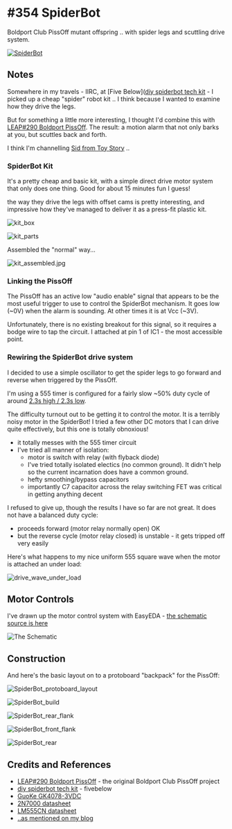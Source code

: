 # #354 SpiderBot

Boldport Club PissOff mutant offspring .. with spider legs and scuttling drive system.

[![SpiderBot](http://img.youtube.com/vi/SppVUWhvZKs/0.jpg)](http://www.youtube.com/watch?v=SppVUWhvZKs)

## Notes

Somewhere in my travels -
IIRC, at [Five Below]([diy spiderbot tech kit](https://www.fivebelow.com/diy-spiderbot-tech-kit.html) -
I picked up a cheap "spider" robot kit .. I think because I wanted to examine how they drive the legs.

But for something a little more interesting, I thought I'd combine this with
[LEAP#290 Boldport PissOff](../../BoldportClub/PissOff).
The result: a motion alarm that not only barks at you, but scuttles back and forth.

I think I'm channelling [Sid from Toy Story](http://pixar.wikia.com/wiki/Sid_Phillips) ..


### SpiderBot Kit

It's a pretty cheap and basic kit, with a simple direct drive motor system that only does one thing.
Good for about 15 minutes fun I guess!

the way they drive the legs with offset cams is pretty interesting, and impressive how they've managed to
deliver it as a press-fit plastic kit.

![kit_box](./assets/kit_box.jpg?raw=true)

![kit_parts](./assets/kit_parts.jpg?raw=true)

Assembled the "normal" way...

![kit_assembled.jpg](./assets/kit_assembled.jpg.jpg?raw=true)


### Linking the PissOff

The PissOff has an active low "audio enable" signal that appears to be the most useful trigger to
use to control the SpiderBot mechanism. It goes low (~0V) when the alarm is sounding. At other times it is at Vcc (~3V).

Unfortunately, there is no existing breakout for this signal, so it requires a bodge wire to tap the circuit.
I attached at pin 1 of IC1 - the most accessible point.

### Rewiring the SpiderBot drive system

I decided to use a simple oscillator to get the spider legs to go forward and reverse when triggered by the PissOff.

I'm using a 555 timer is configured for a fairly slow ~50% duty cycle of around
[2.3s high / 2.3s low](http://visual555.tardate.com/?mode=astable&r1=1&r2=330&c=10).


The difficulty turnout out to be getting it to control the motor.
It is a terribly noisy motor in the SpiderBot! I tried a few other DC motors that I can drive quite effectively,
but this one is totally obnoxious!

* it totally messes with the 555 timer circuit
* I've tried all manner of isolation:
    - motor is switch with relay (with flyback diode)
    - I've tried totally isolated electics (no common ground). It didn't help so the current incarnation does have a common ground.
    - hefty smoothing/bypass capacitors
    - importantly C7 capacitor across the relay switching FET was critical in getting anything decent

I refused to give up, though the results I have so far are not great.
It does not have a balanced duty cycle:

* proceeds forward (motor relay normally open) OK
* but the reverse cycle (motor relay closed) is unstable - it gets tripped off very easily

Here's what happens to my nice uniform 555 square wave when the motor is attached an under load:

![drive_wave_under_load](./assets/drive_wave_under_load.gif?raw=true)

## Motor Controls

I've drawn up the motor control system with  EasyEDA -
[the schematic source is here](https://easyeda.com/tardate/SpiderBot-fc02a0cd0b5f48b1a8324bb9bb8196e1)

![The Schematic](./assets/SpiderBot_schematic.jpg?raw=true)

## Construction

And here's the basic layout on to a protoboard "backpack" for the PissOff:

![SpiderBot_protoboard_layout](./assets/SpiderBot_protoboard_layout.jpg?raw=true)

![SpiderBot_build](./assets/SpiderBot_build.jpg?raw=true)

![SpiderBot_rear_flank](./assets/SpiderBot_rear_flank.jpg?raw=true)

![SpiderBot_front_flank](./assets/SpiderBot_front_flank.jpg?raw=true)

![SpiderBot_rear](./assets/SpiderBot_rear.jpg?raw=true)

## Credits and References
* [LEAP#290 Boldport PissOff](../../BoldportClub/PissOff) - the original Boldport Club PissOff project
* [diy spiderbot tech kit](https://www.fivebelow.com/diy-spiderbot-tech-kit.html) - fivebelow
* [GuoKe GK4078-3VDC](https://www.aliexpress.com/store/product/GK4078-3VDC-GK4078-3VDC-GK4078-3VDC-1A-3V/1895287_32819750810.html)
* [2N7000 datasheet](http://www.futurlec.com/Transistors/2N7000.shtml)
* [LM555CN datasheet](http://www.futurlec.com/Linear/LM555CN.shtml)
* [..as mentioned on my blog](http://blog.tardate.com/2017/11/leap354-pissoff-mutant-offspring.html)
